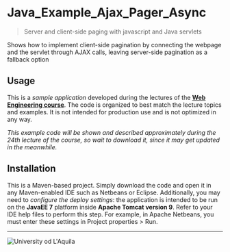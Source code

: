 # Java_Example_Ajax_Pager_Async
> Server and client-side paging with javascript and Java servlets

Shows how to implement client-side pagination by connecting the webpage and the servlet through AJAX calls, leaving server-side pagination as a fallback option

## Usage

This is a *sample application* developed during the lectures of the  [**Web Engineering course**](https://webengineering-univaq.github.io). The code is organized to best match the lecture topics and examples. It is not intended for production use and is not optimized in any way. 

*This example code will be shown and described approximately during the 24th lecture of the course, so wait to download it, since it may get updated in the meanwhile.*

## Installation

This is a Maven-based project. Simply download the code and open it in any Maven-enabled IDE such as Netbeans or Eclipse. Additionally, you may need to *configure the deploy settings*: the application is intended to be run on the **JavaEE 7** platform inside **Apache Tomcat version 9**. Refer to your IDE help files to perform this step. For example, in Apache Netbeans, you must enter these settings in Project properties > Run.

---

![University od L'Aquila](https://www.disim.univaq.it/skins/aqua/img/logo2021-2.png)